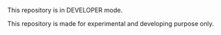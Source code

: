 This repository is in DEVELOPER mode.

This repository is made for experimental and developing purpose only.
